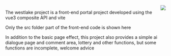 <img align="right" src="https://count.getloli.com/get/@:Tristylrla?theme=rule34">

The westlake project is a front-end portal project developed using the vue3 composite API and vite

Only the src folder part of the front-end code is shown here

In addition to the basic page effect, this project also provides a simple ai dialogue page and comment area, lottery and other functions, but some functions are incomplete, welcome advice
